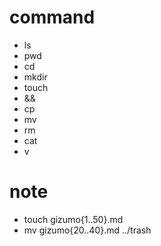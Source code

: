 # command 
- ls
- pwd
- cd
- mkdir
- touch
- &&
- cp
- mv
- rm
- cat
- v
# note
- touch gizumo{1..50}.md
- mv gizumo{20..40}.md ../trash
